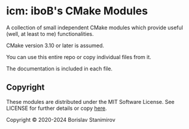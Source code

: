 # icm: iboB's CMake Modules

A collection of small independent CMake modules which provide useful (well, at least to me) functionalities.

CMake version 3.10 or later is assumed.

You can use this entire repo or copy individual files from it.

The documentation is included in each file.

## Copyright

These modules are distributed under the MIT Software License. See LICENSE for further details or copy [here](http://opensource.org/licenses/MIT).

Copyright &copy; 2020-2024 Borislav Stanimirov
